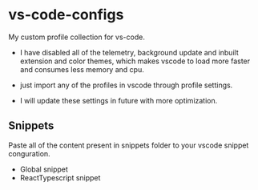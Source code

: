 # vs-code-configs
My custom profile collection for vs-code.


- I have disabled all of the telemetry, background update and inbuilt extension and color themes, which makes vscode to load more faster and consumes less memory and cpu.


- just import any of the profiles in vscode through profile settings.
- I will update these settings in future with more optimization.


## Snippets

Paste all of the content present in snippets folder to your vscode snippet conguration.

- Global snippet
- ReactTypescript snippet